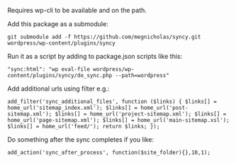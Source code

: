 Requires wp-cli to be available and on the path.

Add this package as a submodule:

`git submodule add -f https://github.com/megnicholas/syncy.git wordpress/wp-content/plugins/syncy`

Run it  as a script by adding to package.json scripts like this:
    
`"sync:html": "wp eval-file wordpress/wp-content/plugins/syncy/do_sync.php --path=wordpress"`

Add additional urls using filter e.g.:

`add_filter('sync_additional_files', function ($links) {
	$links[] = home_url('sitemap_index.xml');
	$links[] = home_url('post-sitemap.xml');
	$links[] = home_url('project-sitemap.xml');
	$links[] = home_url('page-sitemap.xml');
	$links[] = home_url('main-sitemap.xsl');
	$links[] = home_url('feed/');
	return $links;
});`

Do something after the sync completes if you like:

`add_action('sync_after_process', function($site_folder){},10,1);`

